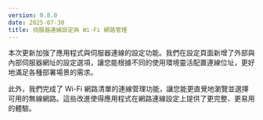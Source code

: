 ```yaml
---
version: 0.8.0
date: 2025-07-30
title: 伺服器連線設定與 Wi-Fi 網路管理
---
```


本次更新加強了應用程式與伺服器連線的設定功能。我們在設定頁面新增了外部與內部伺服器網址的設定選項，讓您能根據不同的使用環境靈活配置連線位址，更好地滿足各種部署場景的需求。

此外，我們完成了 Wi-Fi 網路清單的連線管理功能，讓您能更直覺地瀏覽並選擇可用的無線網路。這些改進使得應用程式在網路連線設定上提供了更完整、更易用的體驗。
